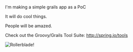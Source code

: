 I'm making a simple grails app as a PoC

It will do cool things.

People will be amazed.

Check out the Groovy/Grails Tool Suite:
http://spring.io/tools

![Rollerblade!](http://s3.amazonaws.com/theoatmeal-img/blog/jesus_rollerblading_christ.png)
